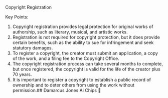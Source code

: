 Copyright Registration

Key Points:
1. Copyright registration provides legal protection for original works of authorship, such as literary, musical, and artistic works.
2. Registration is not required for copyright protection, but it does provide certain benefits, such as the ability to sue for infringement and seek statutory damages.
3. To register a copyright, the creator must submit an application, a copy of the work, and a filing fee to the Copyright Office.
4. The copyright registration process can take several months to complete, but once registered, the copyright is valid for the life of the creator plus 70 years.
5. It is important to register a copyright to establish a public record of ownership and to deter others from using the work without permission.## Damarcus Jones Ai Chips 👋

<!--

**Here are some ideas to get you started:**

🙋‍♀️ A short introduction - what is your organization all about? Damarcus Jones Ai Chips team is all about production and security 
🌈 Contribution guidelines - how can the community get involved? Send me a resume and a letter from Royal Society 
👩‍💻 Useful resources - where can the community find your docs? Is there anything else the community should know? My documents are secure and require approval 
🍿 Fun facts - what does your team eat for breakfast? Fruit 
🧙 Remember, you can do mighty things with the power of [Markdown](https://docs.github.com/github/writing-on-github/getting-started-with-writing-and-formatting-on-github/basic-writing-and-formatting-syntax)
-->
